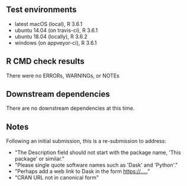 ## Test environments
* latest macOS (local), R 3.6.1
* ubuntu 14.04 (on travis-ci), R 3.6.1
* ubuntu 18.04 (locally), R 3.6.2
* windows (on appveyor-ci), R 3.6.1

## R CMD check results
There were no ERRORs, WARNINGs, or NOTEs

## Downstream dependencies
There are no downstream dependencies at this time.

## Notes
Following an initial submission, this is a re-submission to address:
* "The Description field should not start with the package name, 'This package'
  or similar."
* "Please single quote software names such as 'Dask' and 'Python'."
* "Perhaps add a web link to Dask in the form <https://.....>"
* "CRAN URL not in canonical form"
